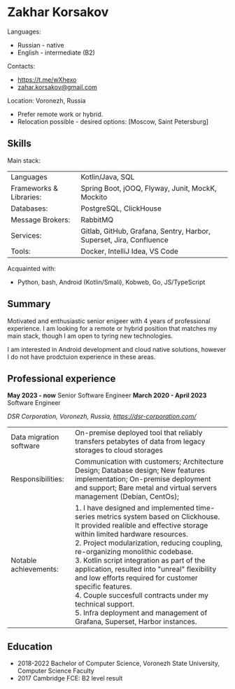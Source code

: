 # Zakhar Korsakov
Languages:
+ Russian - native
+ English - intermediate (B2)

Contacts:
+ <https://t.me/wXhexo>
+ <a href="mailto:zahar.korsakov@gmail.com">zahar.korsakov@gmail.com</a>

Location: Voronezh, Russia
+ Prefer remote work or hybrid.
+ Relocation possible - desired options: [Moscow, Saint Petersburg]

## Skills

Main stack:

|   |   |
|---|---|
|Languages| Kotlin/Java, SQL|
|Frameworks & Libraries:| Spring Boot, jOOQ, Flyway, Junit,  MockK, Mockito|
|Databases:| PostgreSQL, ClickHouse|
|Message Brokers:| RabbitMQ|
|Services:| Gitlab, GitHub, Grafana, Sentry, Harbor, Superset, Jira, Confluence|
|Tools:| Docker, IntelliJ Idea, VS Code |

Acquainted with:

+ Python, bash, Android (Kotlin/Smali), Kobweb, Go, JS/TypeScript

## Summary

Motivated and enthusiastic senior enigeer with 4 years of professional experience.
I am looking for a remote or hybrid position that matches my main stack, though I am open to tyring new technologies.

I am interested in Android development and cloud native solutions, however I do not have prodctuion experience in these areas.

## Professional experience

**May 2023 - now**  Senior Software Engineer
**March 2020 - April 2023** Software Engineer

_DSR Corporation, Voronezh, Russia, https://dsr-corporation.com/_

|   |   |
|---|---|
|Data migration software|On-premise deployed tool that reliably transfers petabytes of data from legacy storages to cloud storages|
 Responsibilities:| Communication with customers; Architecture Design; Database design; New features implementation; On-premise deployment and support; Bare metal and virtual servers management (Debian, CentOs); |
|Notable achievements:| 1. I have designed and implemented time-series metrics system based on Clickhouse. It provided realible and effective storage within limited hardware resources. <br> 2. Project modularization, reducing coupling, re-organizing monolithic codebase.  <br> 3. Kotlin script integration as part of the application, resulted into "unreal" flexibility and low efforts required for customer specific features.  <br> 4. Couple succesfull contracts under my technical support. <br> 5. Infra deployment and management of Grafana, Superset, Harbor instances. |

## Education

+ 2018-2022 Bachelor of Computer Science, Voronezh State University, Computer Science Faculty
+ 2017 Cambridge FCE: B2 level result
